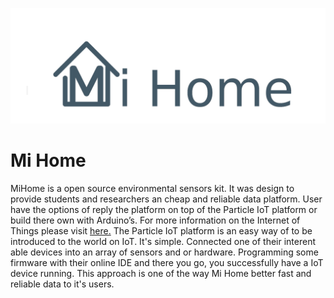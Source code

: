 <p align="center">
<img src="resources/mihomeicon.png">
</p>

# Mi Home
MiHome is a open source environmental sensors kit. It was design to provide students and researchers an cheap and reliable data platform. User have the options of reply the platform on top of the Particle IoT platform or build there own with Arduino’s. For more information on the Internet of Things please visit <a href="https://en.wikipedia.org/wiki/Internet_of_things">here.</a> The Particle IoT platform is an easy way of to be introduced to the world on IoT. It's simple. Connected one of their interent able devices into an array of sensors and or hardware. Programming some firmware with their online IDE and there you go, you successfully have a IoT device running. This approach is one of the way Mi Home better fast and reliable data to it's users.  
